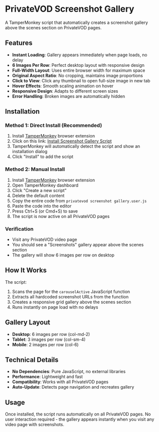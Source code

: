 # PrivateVOD Screenshot Gallery

A TamperMonkey script that automatically creates a screenshot gallery above the scenes section on PrivateVOD pages.

## Features

- **Instant Loading**: Gallery appears immediately when page loads, no delay
- **6 Images Per Row**: Perfect desktop layout with responsive design
- **Full-Width Layout**: Uses entire browser width for maximum space
- **Original Aspect Ratio**: No cropping, maintains image proportions
- **Click to View**: Click any thumbnail to open full-size image in new tab
- **Hover Effects**: Smooth scaling animation on hover
- **Responsive Design**: Adapts to different screen sizes
- **Error Handling**: Broken images are automatically hidden

## Installation

### Method 1: Direct Install (Recommended)
1. Install [TamperMonkey](https://www.tampermonkey.net/) browser extension
2. Click on this link: [Install Screenshot Gallery Script](https://github.com/yourusername/PrivateVOD-TamperMonkey-Scripts/raw/main/PrivateVOD%20Screenshot%20Gallery/privatevod%20screenshot%20gallery.user.js)
3. TamperMonkey will automatically detect the script and show an installation dialog
4. Click "Install" to add the script

### Method 2: Manual Install
1. Install [TamperMonkey](https://www.tampermonkey.net/) browser extension
2. Open TamperMonkey dashboard
3. Click "Create a new script"
4. Delete the default content
5. Copy the entire code from `privatevod screenshot gallery.user.js`
6. Paste the code into the editor
7. Press Ctrl+S (or Cmd+S) to save
8. The script is now active on all PrivateVOD pages

### Verification
- Visit any PrivateVOD video page
- You should see a "Screenshots" gallery appear above the scenes section
- The gallery will show 6 images per row on desktop

## How It Works

The script:
1. Scans the page for the `carouselActive` JavaScript function
2. Extracts all hardcoded screenshot URLs from the function
3. Creates a responsive grid gallery above the scenes section
4. Runs instantly on page load with no delays

## Gallery Layout

- **Desktop**: 6 images per row (col-md-2)
- **Tablet**: 3 images per row (col-sm-4) 
- **Mobile**: 2 images per row (col-6)

## Technical Details

- **No Dependencies**: Pure JavaScript, no external libraries
- **Performance**: Lightweight and fast
- **Compatibility**: Works with all PrivateVOD pages
- **Auto-Update**: Detects page navigation and recreates gallery

## Usage

Once installed, the script runs automatically on all PrivateVOD pages. No user interaction required - the gallery appears instantly when you visit any video page with screenshots.
